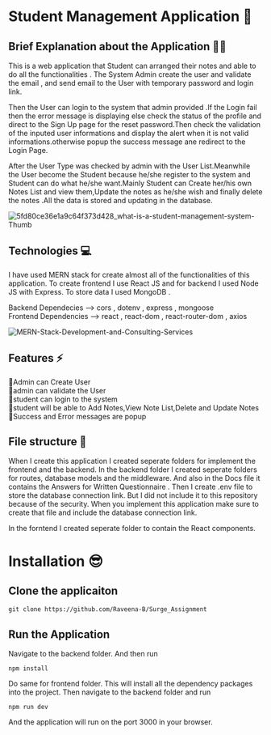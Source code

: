 # Student Management Application 🧑



## Brief Explanation about the Application ✍🏻

This is a web application that Student can arranged their notes and able to do all the functionalities . The System Admin create the user and validate the email , and send email to the User with temporary password and login link.

Then the User can login to the system that admin provided .If the Login fail then the error message is displaying else check the status of the profile and direct to the Sign Up page for the reset password.Then check the validation of the inputed user informations and display the alert when it is not valid informations.otherwise popup the success message ane redirect to the Login Page.

After the User Type was checked by admin with the User List.Meanwhile the User become the Student because  he/she register to the system and Student can do what he/she want.Mainly Student can Create her/his own Notes List and view them,Update the notes as he/she wish and finally delete the notes .All the data is stored and updating in the database.

![5fd80ce36e1a9c64f373d428_what-is-a-student-management-system-Thumb](https://user-images.githubusercontent.com/86104487/180269814-e37211d0-73a5-4c6a-9d6d-d36bcdf50560.png)


## Technologies 💻

I have used MERN stack for create almost all of the functionalities of this application. To create frontend I use React JS and for backend I used Node JS with Express. To store data I used MongoDB .

Backend Dependecies    --> cors , dotenv , express , mongoose <br>
Frontend Dependencies  -->  react ,  react-dom , react-router-dom , axios

![MERN-Stack-Development-and-Consulting-Services](https://user-images.githubusercontent.com/86104487/180270291-c754bfba-aa0b-4959-82e4-05c5d74b9a8e.jpg)


## Features ⚡️

📌Admin can Create User <br>
📌admin can validate the User <br>
📌student can login to the system<br>
📌student will be able to Add Notes,View Note List,Delete and Update Notes<br>
📌Success and Error messages are popup

## File structure 🧾

When I create this application I created seperate folders for implement the frontend and the backend. In the backend folder I created seperate folders for routes, database models and the middleware. And also in the Docs file it contains the Answers for Written Questionnaire . Then I create .env file to store the database connection link. But I did not include it to this repository because of the security. When you implement this application make sure to create that file and include the database connection link.

In the forntend I created seperate folder to contain the React components.

# Installation 😎

## Clone the applicaiton

``` git clone https://github.com/Raveena-B/Surge_Assignment ```

## Run the Application 

Navigate to the backend folder. And then run

```npm install```

Do same for frontend folder. This will install all the dependency packages into the project. Then navigate to the backend folder and run

```npm run dev```

And the application will run on the port 3000 in your browser.
